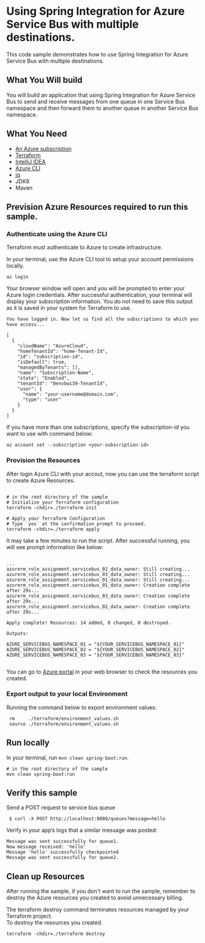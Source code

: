 # Using Spring Integration for Azure Service Bus with multiple destinations. 

This code sample demonstrates how to use Spring Integration for Azure Service Bus with multiple destinations. 

## What You Will build


You will build an application that using Spring Integration for Azure Service Bus to send and receive messages from one queue in one Service Bus namespace and then forward them to another queue in another Service Bus namespace.

## What You Need

- [An Azure subscription](https://azure.microsoft.com/en-us/free/)
- [Terraform](https://www.terraform.io/)
- [IntelliJ IDEA](https://www.jetbrains.com/idea/download/#section=mac)
- [Azure CLI](https://docs.microsoft.com/cli/azure/install-azure-cli)
- [jq](https://stedolan.github.io/jq/)
- JDK8
- Maven

## Prevision Azure Resources required to run this sample.

### Authenticate using the Azure CLI
Terraform must authenticate to Azure to create infrastructure.

In your terminal, use the Azure CLI tool to setup your account permissions locally.

```shell
az login
```

Your browser window will open and you will be prompted to enter your Azure login credentials. After successful authentication, your terminal will display your subscription information. You do not need to save this output as it is saved in your system for Terraform to use.

```shell
You have logged in. Now let us find all the subscriptions to which you have access...

[
  {
    "cloudName": "AzureCloud",
    "homeTenantId": "home-Tenant-Id",
    "id": "subscription-id",
    "isDefault": true,
    "managedByTenants": [],
    "name": "Subscription-Name",
    "state": "Enabled",
    "tenantId": "0envbwi39-TenantId",
    "user": {
      "name": "your-username@domain.com",
      "type": "user"
    }
  }
]
```

If you have more than one subscriptions, specify the subscription-id you want to use with command below:
```shell
az account set --subscription <your-subscription-id>
```

### Provision the Resources

After login Azure CLI with your accout, now you can use the terraform script to create Azure Resources.

```shell

# in the root directory of the sample
# Initialize your Terraform configuration
terraform -chdir=./terraform init

# Apply your Terraform Configuration
# Type `yes` at the confirmation prompt to proceed.
terraform -chdir=./terraform apply

```




It may take a few minutes to run the script. After successful running, you will see prompt information like below:

```shell

...
azurerm_role_assignment.servicebus_02_data_owner: Still creating... 
azurerm_role_assignment.servicebus_03_data_owner: Still creating... 
azurerm_role_assignment.servicebus_01_data_owner: Still creating... 
azurerm_role_assignment.servicebus_01_data_owner: Creation complete after 29s... 
azurerm_role_assignment.servicebus_03_data_owner: Creation complete after 29s... 
azurerm_role_assignment.servicebus_02_data_owner: Creation complete after 29s... 

Apply complete! Resources: 14 added, 0 changed, 0 destroyed.

Outputs:

AZURE_SERVICEBUS_NAMESPACE_01 = "${YOUR_SERVICEBUS_NAMESPACE_01}"
AZURE_SERVICEBUS_NAMESPACE_02 = "${YOUR_SERVICEBUS_NAMESPACE_02}"
AZURE_SERVICEBUS_NAMESPACE_03 = "${YOUR_SERVICEBUS_NAMESPACE_03}"


```

You can go to [Azure portal](https://ms.portal.azure.com/) in your web browser to check the resources you created.

### Export output to your local Environment
Running the command below to export environment values:

```shell
 rm     ./terraform/environment_values.sh
 source ./terraform/environment_values.sh 
```

## Run locally

In your terminal, run `mvn clean spring-boot:run`.


```shell
# in the root directory of the sample
mvn clean spring-boot:run
```


## Verify this sample
Send a POST request to service bus queue
```shell
 $ curl -X POST http://localhost:8080/queues?message=hello
```

Verify in your app’s logs that a similar message was posted:
```shell
Message was sent successfully for queue1.
New message received: 'hello'
Message 'hello' successfully checkpointed
Message was sent successfully for queue2.
```


## Clean up Resources
After running the sample, if you don't want to run the sample, remember to destroy the Azure resources you created to avoid unnecessary billing.

The terraform destroy command terminates resources managed by your Terraform project.   
To destroy the resources you created.

```shell
terraform -chdir=./terraform destroy
```



